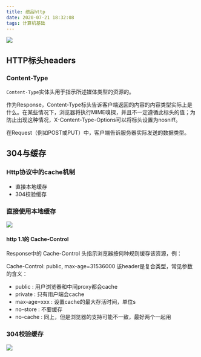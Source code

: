 ```yaml
---
title: 细品http
date: 2020-07-21 18:32:08
tags: 计算机基础
---
```


![](http://img.rc5j.cn/blog20200721183924.png)

<!--more-->

## HTTP标头headers

### Content-Type

`Content-Type`实体头用于指示所述媒体类型的资源的。

作为Response，Content-Type标头告诉客户端返回的内容的内容类型实际上是什么。在某些情况下，浏览器将执行MIME嗅探，并且不一定遵循此标头的值；为防止出现这种情况，X-Content-Type-Options可以将标头设置为nosniff。

在Request（例如POST或PUT）中，客户端告诉服务器实际发送的数据类型。

## 304与缓存




### Http协议中的cache机制

- 直接本地缓存
- 304校验缓存

### 直接使用本地缓存

![](http://img.rc5j.cn/blog20200914114534.png)


#### http 1.1的 Cache-Control 


Response中的 Cache-Control 头指示浏览器按何种规则缓存该资源，例：


Cache-Control: public, max-age=31536000
该header是复合类型，常见参数的含义：

- public : 用户浏览器和中间proxy都会cache
- private : 只有用户端会cache
- max-age=xxx : 设置cache的最大存活时间，单位s
- no-store : 不要缓存
- no-cache : 同上，但是浏览器的支持可能不一致，最好两个一起用

### 304校验缓存

![](http://img.rc5j.cn/blog20200914114231.png)